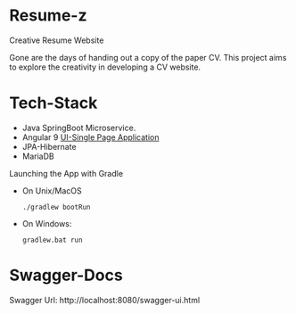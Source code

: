 # Resume-z
Creative Resume Website

Gone are the days of handing out a copy of the paper CV. This project aims to explore the creativity in developing a CV website.

# Tech-Stack
   - Java SpringBoot Microservice.
   - Angular 9 [UI-Single Page Application](https://github.com/sean-huni/resume-user-interface)
   - JPA-Hibernate
   - MariaDB

Launching the App with Gradle
 - On Unix/MacOS
 
    `./gradlew bootRun`
    
 - On Windows:

    `gradlew.bat run`
 
    
# Swagger-Docs
Swagger Url: http://localhost:8080/swagger-ui.html